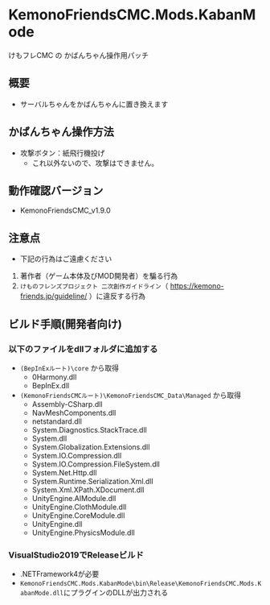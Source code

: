# KemonoFriendsCMC.Mods.KabanMode

けもフレCMC の かばんちゃん操作用パッチ

## 概要

* サーバルちゃんをかばんちゃんに置き換えます

## かばんちゃん操作方法

* 攻撃ボタン：紙飛行機投げ
  * これ以外ないので、攻撃はできません。

## 動作確認バージョン

* KemonoFriendsCMC_v1.9.0

## 注意点

* 下記の行為はご遠慮ください
1. 著作者（ゲーム本体及びMOD開発者）を騙る行為
2. `けものフレンズプロジェクト 二次創作ガイドライン`（ https://kemono-friends.jp/guideline/ ）に違反する行為

## ビルド手順(開発者向け)

### 以下のファイルをdllフォルダに追加する

* `(BepInExルート)\core` から取得
  * 0Harmony.dll
  * BepInEx.dll
* `(KemonoFriendsCMCルート)\KemonoFriendsCMC_Data\Managed` から取得
  * Assembly-CSharp.dll
  * NavMeshComponents.dll
  * netstandard.dll
  * System.Diagnostics.StackTrace.dll
  * System.dll
  * System.Globalization.Extensions.dll
  * System.IO.Compression.dll
  * System.IO.Compression.FileSystem.dll
  * System.Net.Http.dll
  * System.Runtime.Serialization.Xml.dll
  * System.Xml.XPath.XDocument.dll
  * UnityEngine.AIModule.dll
  * UnityEngine.ClothModule.dll
  * UnityEngine.CoreModule.dll
  * UnityEngine.dll
  * UnityEngine.PhysicsModule.dll

### VisualStudio2019でReleaseビルド

* .NETFramework4が必要
* `KemonoFriendsCMC.Mods.KabanMode\bin\Release\KemonoFriendsCMC.Mods.KabanMode.dll`にプラグインのDLLが出力される
